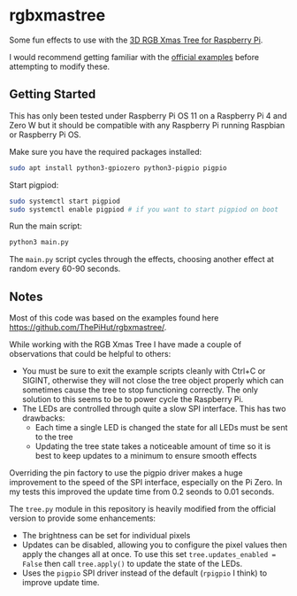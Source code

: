 # rgbxmastree

Some fun effects to use with the [3D RGB Xmas Tree for Raspberry Pi](https://thepihut.com/products/3d-rgb-xmas-tree-for-raspberry-pi).

I would recommend getting familiar with the [official examples](https://github.com/ThePiHut/rgbxmastree/tree/master/examples) before attempting to modify these.

## Getting Started

This has only been tested under Raspberry Pi OS 11 on a Raspberry Pi 4 and Zero W but it should be compatible with any Raspberry Pi running Raspbian or Raspberry Pi OS.

Make sure you have the required packages installed:
```bash
sudo apt install python3-gpiozero python3-pigpio pigpio
```
Start pigpiod:
```bash
sudo systemctl start pigpiod
sudo systemctl enable pigpiod # if you want to start pigpiod on boot
```
Run the main script:
```bash
python3 main.py
```
The `main.py` script cycles through the effects, choosing another effect at random every 60-90 seconds.

## Notes
Most of this code was based on the examples found here https://github.com/ThePiHut/rgbxmastree/.

While working with the RGB Xmas Tree I have made a couple of observations that could be helpful to others:
* You must be sure to exit the example scripts cleanly with Ctrl+C or SIGINT, otherwise they will not close the tree object properly which can sometimes cause the tree to stop functioning correctly. The only solution to this seems to be to power cycle the Raspberry Pi.
* The LEDs are controlled through quite a slow SPI interface. This has two drawbacks:
  * Each time a single LED is changed the state for all LEDs must be sent to the tree
  * Updating the tree state takes a noticeable amount of time so it is best to keep updates to a minimum to ensure smooth effects

Overriding the pin factory to use the pigpio driver makes a huge improvement to the speed of the SPI interface, especially on the Pi Zero.
In my tests this improved the update time from 0.2 seonds to 0.01 seconds.

The `tree.py` module in this repository is heavily modified from the official version to provide some enhancements:
* The brightness can be set for individual pixels
* Updates can be disabled, allowing you to configure the pixel values then apply the changes all at once. To use this set `tree.updates_enabled = False` then call `tree.apply()` to update the state of the LEDs.
* Uses the `pigpio` SPI driver instead of the default (`rpigpio` I think) to improve update time.
